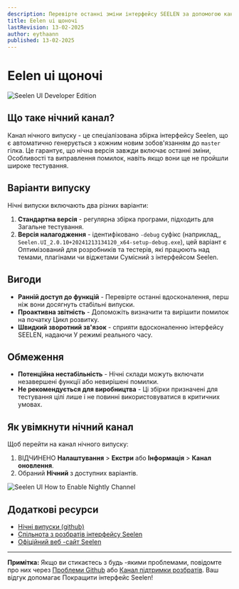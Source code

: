 ```yaml
---
description: Перевірте останні зміни інтерфейсу SEELEN за допомогою каналу Nightly Update!
title: Eelen ui щоночі
lastRevision: 13-02-2025
author: eythaann
published: 13-02-2025
---
```


# Eelen ui щоночі

![Seelen UI Developer Edition](https://github.com/user-attachments/assets/76634b49-7b09-4ef2-9643-e93542309f5d)

## Що таке нічний канал?

Канал нічного випуску - це спеціалізована збірка інтерфейсу Seelen, що є
автоматично генерується з кожним новим зобов'язанням до `master` гілка. Це
гарантує, що нічна версія завжди включає останні зміни, Особливості та
виправлення помилок, навіть якщо вони ще не пройшли широке тестування.

## Варіанти випуску

Нічні випуски включають два різних варіанти:

1. **Стандартна версія** - регулярна збірка програми, підходить для Загальне
   тестування.
2. **Версія налагодження** - ідентифіковано `-debug` суфікс (наприклад,,
   `Seelen.UI_2.0.10+20241213134120_x64-setup-debug.exe`), цей варіант є
   Оптимізований для розробників та тестерів, які працюють над темами, плагінами
   чи віджетами Сумісний з інтерфейсом Seelen.

## Вигоди

- **Ранній доступ до функцій** - Перевірте останні вдосконалення, перш ніж вони
  досягнуть стабільні випуски.
- **Проактивна звітність** - Допоможіть визначити та вирішити помилок на початку
  Цикл розвитку.
- **Швидкий зворотний зв'язок** - сприяти вдосконаленню інтерфейсу SEELEN,
  надаючи У режимі реального часу.

## Обмеження

- **Потенційна нестабільність** - Нічні склади можуть включати незавершені
  функції або невирішені помилки.
- **Не рекомендується для виробництва** - Ці збірки призначені для тестування
  цілі лише і не повинні використовуватися в критичних умовах.

## Як увімкнути нічний канал

Щоб перейти на канал нічного випуску:

1. ВІДЧИНЕНО **Налаштування** > **Екстри** або **Інформація** > **Канал
   оновлення**.
2. Обраний **Нічний** з доступних варіантів.

![Seelen UI How to Enable Nightly Channel](https://github.com/user-attachments/assets/ae88aeac-98cc-4424-a9e7-fb59740b694e)

## Додаткові ресурси

- [Нічні випуски (github)](https://github.com/eythaann/Seelen-UI/releases/tag/nightly)
- [Спільнота з розбратів інтерфейсу Seelen](https://discord.gg/ABfASx5ZAJ)
- [Офіційний веб -сайт Seelen](https://seelen.io)

---

**Примітка:** Якщо ви стикаєтесь з будь -якими проблемами, повідомте про них
через [Проблеми Github](https://github.com/eythaann/Seelen-UI/issues) або
[Канал підтримки розбратів](https://discord.gg/ABfASx5ZAJ). Ваш відгук допомагає
Покращити інтерфейс Seelen!
